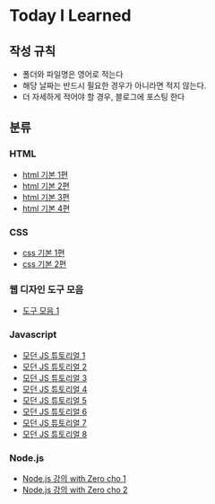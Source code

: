 # Today I Learned

## 작성 규칙
- 폴더와 파일명은 영어로 적는다
- 해당 날짜는 반드시 필요한 경우가 아니라면 적지 않는다.
- 더 자세하게 적어야 할 경우, 블로그에 포스팅 한다

## 분류

### HTML
- [html 기본 1편](https://github.com/sirin0762/TIL/blob/main/HTML/html_1.md)
- [html 기본 2편](https://github.com/sirin0762/TIL/blob/main/HTML/html_2.md)
- [html 기본 3편](https://github.com/sirin0762/TIL/blob/main/HTML/html_3.md)
- [html 기본 4편](https://github.com/sirin0762/TIL/blob/main/HTML/html_4.md)

### CSS

- [css 기본 1편](https://github.com/sirin0762/TIL/blob/main/css/css_1.md)
- [css 기본 2편](https://github.com/sirin0762/TIL/blob/main/css/css_2.md)

### 웹 디자인 도구 모음
- [도구 모음 1]()

### Javascript
- [모던 JS 튜토리얼 1](https://github.com/sirin0762/TIL/blob/main/Javascript/1_javascript.md)
- [모던 JS 튜토리얼 2](https://github.com/sirin0762/TIL/blob/main/Javascript/2_javascript.md)
- [모던 JS 튜토리얼 3](https://github.com/sirin0762/TIL/blob/main/Javascript/3_javascript.md)
- [모던 JS 튜토리얼 4](https://github.com/sirin0762/TIL/blob/main/Javascript/4_javascript.md)
- [모던 JS 튜토리얼 5](https://github.com/sirin0762/TIL/blob/main/Javascript/5_javascript.md)
- [모던 JS 튜토리얼 6](https://github.com/sirin0762/TIL/blob/main/Javascript/6_javascript.md)
- [모던 JS 튜토리얼 7](https://github.com/sirin0762/TIL/blob/main/Javascript/7_javascript.md)
- [모던 JS 튜토리얼 8](https://github.com/sirin0762/TIL/blob/main/Javascript/8_javascript.md)

### Node.js
- [Node.js 강의 with Zero cho 1](https://github.com/sirin0762/TIL/blob/main/Nodejs/1_start_node.md)
- [Node.js 강의 with Zero cho 2](https://github.com/sirin0762/TIL/blob/main/Nodejs/2_javascript.md)

